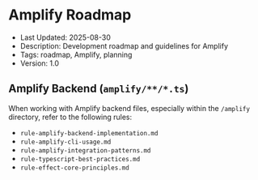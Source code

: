 # Amplify Roadmap
- Last Updated: 2025-08-30
- Description: Development roadmap and guidelines for Amplify
- Tags: roadmap, Amplify, planning
- Version: 1.0

## Amplify Backend (`amplify/**/*.ts`)

When working with Amplify backend files, especially within the `/amplify` directory, refer to the following rules:

- `rule-amplify-backend-implementation.md`
- `rule-amplify-cli-usage.md`
- `rule-amplify-integration-patterns.md`
- `rule-typescript-best-practices.md`
- `rule-effect-core-principles.md`